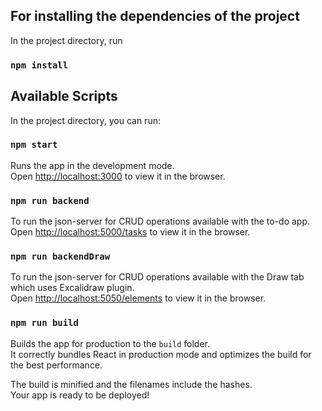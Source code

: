 ## For installing the dependencies of the project

In the project directory, run

### `npm install`

## Available Scripts

In the project directory, you can run:

### `npm start`

Runs the app in the development mode.\
Open [http://localhost:3000](http://localhost:3000) to view it in the browser.

### `npm run backend`

To run the json-server for CRUD operations available with the to-do app.\
Open [http://localhost:5000/tasks](http://localhost:5000/tasks) to view it in the browser.

### `npm run backendDraw`

To run the json-server for CRUD operations available with the Draw tab which uses Excalidraw plugin.\
Open [http://localhost:5050/elements](http://localhost:5050/elements) to view it in the browser.

### `npm run build`

Builds the app for production to the `build` folder.\
It correctly bundles React in production mode and optimizes the build for the best performance.

The build is minified and the filenames include the hashes.\
Your app is ready to be deployed!
